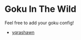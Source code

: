 # Goku In The Wild

Feel free to add your goku config!

- [yqrashawn](https://github.com/yqrashawn/yqdotfiles/blob/master/.config/karabiner.edn)